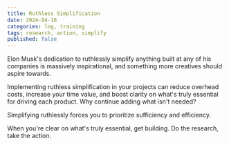 ```yaml
---
title: Ruthless Simplification
date: 2024-04-16
categories: log, training
tags: research, action, simplify
published: false
---
```


Elon Musk's dedication to ruthlessly simplify anything built at any of his companies is massively inspirational, and something more creatives should aspire towards.

Implementing ruthless simplification in your projects can reduce overhead costs, increase your time value, and boost clarity on what's truly essential for driving each product. Why continue adding what isn't needed?

Simplifying ruthlessly forces you to prioritize sufficiency and efficiency.

When you're clear on what's truly essential, get building. Do the research, take the action.
